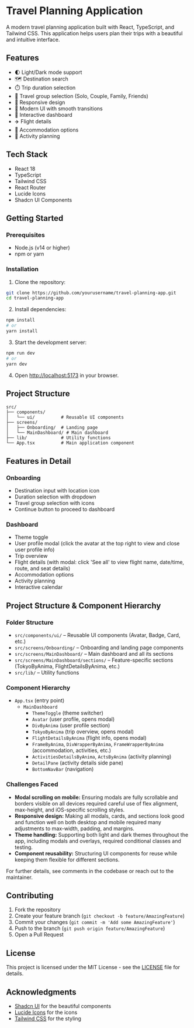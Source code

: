 # Travel Planning Application

A modern travel planning application built with React, TypeScript, and Tailwind CSS. This application helps users plan their trips with a beautiful and intuitive interface.

## Features

- 🌓 Light/Dark mode support
- 🗺️ Destination search
- ⏱️ Trip duration selection
- 👥 Travel group selection (Solo, Couple, Family, Friends)
- 📱 Responsive design
- 🎨 Modern UI with smooth transitions
- 🧭 Interactive dashboard
- ✈️ Flight details
- 🏨 Accommodation options
- 🎯 Activity planning

## Tech Stack

- React 18
- TypeScript
- Tailwind CSS
- React Router
- Lucide Icons
- Shadcn UI Components

## Getting Started

### Prerequisites

- Node.js (v14 or higher)
- npm or yarn

### Installation

1. Clone the repository:
```bash
git clone https://github.com/yourusername/travel-planning-app.git
cd travel-planning-app
```

2. Install dependencies:
```bash
npm install
# or
yarn install
```

3. Start the development server:
```bash
npm run dev
# or
yarn dev
```

4. Open [http://localhost:5173](http://localhost:5173) in your browser.

## Project Structure

```
src/
├── components/
│   └── ui/          # Reusable UI components
├── screens/
│   ├── Onboarding/  # Landing page
│   └── MainDashboard/ # Main dashboard
├── lib/             # Utility functions
└── App.tsx          # Main application component
```

## Features in Detail

### Onboarding
- Destination input with location icon
- Duration selection with dropdown
- Travel group selection with icons
- Continue button to proceed to dashboard

### Dashboard
- Theme toggle
- User profile modal (click the avatar at the top right to view and close user profile info)
- Trip overview
- Flight details (with modal: click 'See all' to view flight name, date/time, route, and seat details)
- Accommodation options
- Activity planning
- Interactive calendar

## Project Structure & Component Hierarchy

### Folder Structure
- `src/components/ui/` – Reusable UI components (Avatar, Badge, Card, etc.)
- `src/screens/Onboarding/` – Onboarding and landing page components
- `src/screens/MainDashboard/` – Main dashboard and all its sections
- `src/screens/MainDashboard/sections/` – Feature-specific sections (TokyoByAnima, FlightDetailsByAnima, etc.)
- `src/lib/` – Utility functions

### Component Hierarchy
- `App.tsx` (entry point)
  - `MainDashboard`
    - `ThemeToggle` (theme switcher)
    - `Avatar` (user profile, opens modal)
    - `DivByAnima` (user profile section)
    - `TokyoByAnima` (trip overview, opens modal)
    - `FlightDetailsByAnima` (flight info, opens modal)
    - `FrameByAnima`, `DivWrapperByAnima`, `FrameWrapperByAnima` (accommodation, activities, etc.)
    - `ActivitiesDetailsByAnima`, `ActsByAnima` (activity planning)
    - `DetailPane` (activity details side pane)
    - `BottomNavBar` (navigation)

### Challenges Faced
- **Modal scrolling on mobile:** Ensuring modals are fully scrollable and borders visible on all devices required careful use of flex alignment, max-height, and iOS-specific scrolling styles.
- **Responsive design:** Making all modals, cards, and sections look good and function well on both desktop and mobile required many adjustments to max-width, padding, and margins.
- **Theme handling:** Supporting both light and dark themes throughout the app, including modals and overlays, required conditional classes and testing.
- **Component reusability:** Structuring UI components for reuse while keeping them flexible for different sections.

For further details, see comments in the codebase or reach out to the maintainer.

## Contributing

1. Fork the repository
2. Create your feature branch (`git checkout -b feature/AmazingFeature`)
3. Commit your changes (`git commit -m 'Add some AmazingFeature'`)
4. Push to the branch (`git push origin feature/AmazingFeature`)
5. Open a Pull Request

## License

This project is licensed under the MIT License - see the [LICENSE](LICENSE) file for details.

## Acknowledgments

- [Shadcn UI](https://ui.shadcn.com/) for the beautiful components
- [Lucide Icons](https://lucide.dev/) for the icons
- [Tailwind CSS](https://tailwindcss.com/) for the styling
